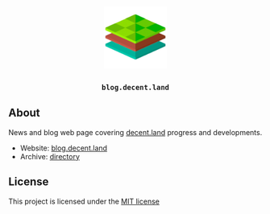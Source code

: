 
<p align="center">
  <a href="https://decent.land">
    <img src="./img/logo25.png" height="124">
  </a>
  <h3 align="center"><code>blog.decent.land</code></h3>
</p>


## About
News and blog web page covering [decent.land](https://decent.land) progress and developments.
- Website: [blog.decent.land](https://blog.decent.land)
- Archive: [directory](./_posts)

## License
This project is licensed under the [MIT license](./LICENSE)

